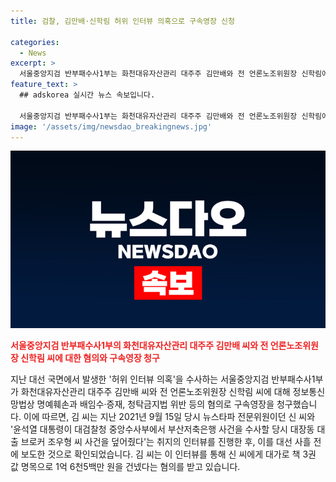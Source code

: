 ```yaml
---
title: 검찰, 김만배·신학림 허위 인터뷰 의혹으로 구속영장 신청

categories:
  - News
excerpt: >
  서울중앙지검 반부패수사1부는 화천대유자산관리 대주주 김만배와 전 언론노조위원장 신학림에 명예훼손과 배임수·증재, 청탁금지법 위반 혐의로 구속영장을 청구했다. 김 씨는 뉴스타파 전문위원이던 신 씨와 '윤석열 대통령이 대검찰청 중앙수사부에서 부산저축은행 사건을 수사할 당시 대장동 대출 브로커 조우형 씨 사건을 덮어줬다'는 취지의 허위인터뷰를 했고, 이를 대선 전 보도했습니다. 검찰은 김 씨가 인터뷰 닷새 뒤에 신 씨에게 1억 6천5백만 원을 건넸다고 보고 있습니다. MBC 뉴스는 제보를 기다립니다.
feature_text: >
  ## adskorea 실시간 뉴스 속보입니다.

  서울중앙지검 반부패수사1부는 화천대유자산관리 대주주 김만배와 전 언론노조위원장 신학림에 명예훼손과 배임수·증재, 청탁금지법 위반 혐의로 구속영장을 청구했다. 김 씨는 뉴스타파 전문위원이던 신 씨와 '윤석열 대통령이 대검찰청 중앙수사부에서 부산저축은행 사건을 수사할 당시 대장동 대출 브로커 조우형 씨 사건을 덮어줬다'는 취지의 허위인터뷰를 했고, 이를 대선 전 보도했습니다. 검찰은 김 씨가 인터뷰 닷새 뒤에 신 씨에게 1억 6천5백만 원을 건넸다고 보고 있습니다. MBC 뉴스는 제보를 기다립니다.
image: '/assets/img/newsdao_breakingnews.jpg'
---
```


<p><img src="/assets/img/newsdao_breakingnews.jpg" alt="adskorea 속보" /></p>

<p><b><span style="color: #ee2323;">서울중앙지검 반부패수사1부의 화천대유자산관리 대주주 김만배 씨와 전 언론노조위원장 신학림 씨에 대한 혐의와 구속영장 청구</span></b></p>

<p>지난 대선 국면에서 발생한 '허위 인터뷰 의혹'을 수사하는 서울중앙지검 반부패수사1부가 화천대유자산관리 대주주 김만배 씨와 전 언론노조위원장 신학림 씨에 대해 정보통신망법상 명예훼손과 배임수·증재, 청탁금지법 위반 등의 혐의로 구속영장을 청구했습니다. 이에 따르면, 김 씨는 지난 2021년 9월 15일 당시 뉴스타파 전문위원이던 신 씨와 '윤석열 대통령이 대검찰청 중앙수사부에서 부산저축은행 사건을 수사할 당시 대장동 대출 브로커 조우형 씨 사건을 덮어줬다'는 취지의 인터뷰를 진행한 후, 이를 대선 사흘 전에 보도한 것으로 확인되었습니다. 김 씨는 이 인터뷰를 통해 신 씨에게 대가로 책 3권 값 명목으로 1억 6천5백만 원을 건넸다는 혐의를 받고 있습니다.</p>

<p data-ke-size="size16"></p>


